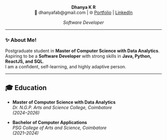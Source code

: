 <p align="center">
  <strong>Dhanya K R</strong><br>
  📧 dhanyafab@gmail.com | 🌐 <a href="https://dhanya30.onrender.com/">Portfolio</a> |  <a href="https://www.linkedin.com/in/dhanya3010">LinkedIn</a>
</p>

<p align="center">
  <em>Software Developer</em>
</p>

---

### ✨ About Me!

Postgraduate student in **Master of Computer Science with Data Analytics**.  
Aspiring to be a **Software Developer** with strong skills in **Java, Python, ReactJS, and SQL**.  
I am a confident, self-learning, and highly adaptive person.

---

## 🎓 Education

- **Master of Computer Science with Data Analytics**  
  *Dr. N.G.P. Arts and Science College, Coimbatore*  
  *(2024–2026)*

- **Bachelor of Computer Applications**  
  *PSG College of Arts and Science, Coimbatore*  
  *(2021–2024)*
